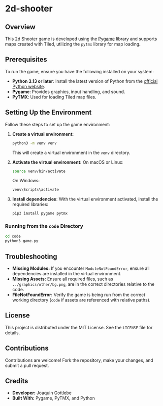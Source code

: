 # 2d-shooter

## Overview
This 2d Shooter game is developed using the [Pygame](https://www.pygame.org/) library and supports maps created with Tiled, utilizing the `pytmx` library for map loading.

## Prerequisites
To run the game, ensure you have the following installed on your system:

- **Python 3.13 or later**: Install the latest version of Python from the [official Python website](https://www.python.org/).
- **Pygame**: Provides graphics, input handling, and sound.
- **PyTMX**: Used for loading Tiled map files.

## Setting Up the Environment
Follow these steps to set up the game environment:

1. **Create a virtual environment:**
   ```bash
   python3 -m venv venv
   ```
   This will create a virtual environment in the `venv` directory.

2. **Activate the virtual environment:**
   On macOS or Linux:
   ```bash
   source venv/bin/activate
   ```
   On Windows:
   ```cmd
   venv\Scripts\activate
   ```

3. **Install dependencies:**
   With the virtual environment activated, install the required libraries:
   ```bash
   pip3 install pygame pytmx
   ```

### Running from the `code` Directory

```bash
cd code
python3 game.py
```

## Troubleshooting
- **Missing Modules:** If you encounter `ModuleNotFoundError`, ensure all dependencies are installed in the virtual environment.
- **Missing Assets:** Ensure all required files, such as `../graphics/other/bg.png`, are in the correct directories relative to the code.
- **FileNotFoundError:** Verify the game is being run from the correct working directory (`code` if assets are referenced with relative paths).

## License
This project is distributed under the MIT License. See the `LICENSE` file for details.

## Contributions
Contributions are welcome! Fork the repository, make your changes, and submit a pull request.

## Credits
- **Developer:** Joaquin Gottlebe
- **Built With:** Pygame, PyTMX, and Python

